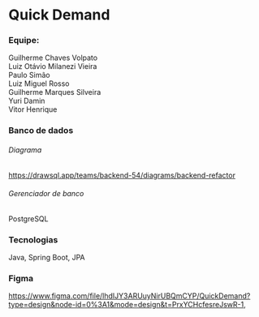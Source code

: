 # Quick Demand

### Equipe: 

Guilherme Chaves Volpato</br>
       Luiz Otávio Milanezi Vieira</br>
        Paulo Simão</br>
        Luiz Miguel Rosso</br>
        Guilherme Marques Silveira</br>
        Yuri Damin</br>
        Vitor Henrique
       

### Banco de dados

###### Diagrama
https://drawsql.app/teams/backend-54/diagrams/backend-refactor

###### Gerenciador de banco 
PostgreSQL


### Tecnologias
Java, Spring Boot, JPA

### Figma
https://www.figma.com/file/lhdIJY3ARUuyNirUBQmCYP/QuickDemand?type=design&node-id=0%3A1&mode=design&t=PrxYCHcfesreJswR-1,